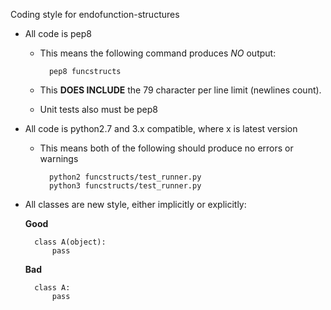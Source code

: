Coding style for endofunction-structures

- All code is pep8
    * This means the following command produces *NO* output:

            pep8 funcstructs

    * This **DOES INCLUDE** the 79 character per line limit (newlines count).
    * Unit tests also must be pep8

- All code is python2.7 and 3.x compatible, where x is latest version

    * This means both of the following should produce no errors or warnings

            python2 funcstructs/test_runner.py
            python3 funcstructs/test_runner.py

- All classes are new style, either implicitly or explicitly:

    **Good**

        class A(object):
            pass

    **Bad**

        class A:
            pass
